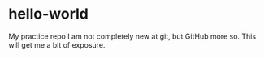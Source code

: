 # hello-world
My practice repo
I am not completely new at git, but GitHub more so. 
This will get me a bit of exposure.
